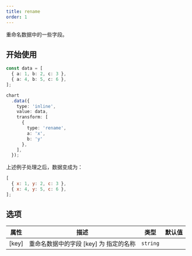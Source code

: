 ```yaml
---
title: rename
order: 1
---
```


重命名数据中的一些字段。

## 开始使用

```ts
const data = [
  { a: 1, b: 2, c: 3 },
  { a: 4, b: 5, c: 6 },
];

chart
  .data({
    type: 'inline',
    value: data,
    transform: [
      {
        type: 'rename',
        a: 'x',
        b: 'y'
      },
    ],
  });
```

上述例子处理之后，数据变成为：

```js
[
  { x: 1, y: 2, c: 3 },
  { x: 4, y: 5, c: 6 },
];
```

## 选项

| 属性 | 描述 | 类型 | 默认值|
| -------------| ----------------------------------------------------------- | -------------------------------| --------------------|
| [key]        | 重命名数据中的字段 [key] 为 指定的名称                           | `string`                       |                     |
